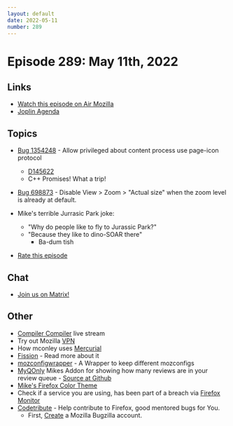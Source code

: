 ```yaml
---
layout: default
date: 2022-05-11
number: 289
---
```


# Episode 289: May 11th, 2022

## Links
* [Watch this episode on Air Mozilla](https://mzl.la/joy-of-coding-2022-05-11)
* [Joplin Agenda](https://mikeconley.ca/joc/agendas/Episode-0289.html)

## Topics
* [Bug 1354248](https://bugzilla.mozilla.org/show_bug.cgi?id=1354248) - Allow privileged about content process use page-icon protocol
  - [D145622](https://phabricator.services.mozilla.com/D145622)
  - C++ Promises! What a trip!
* [Bug 698873](https://bugzilla.mozilla.org/show_bug.cgi?id=698873) - Disable View > Zoom > "Actual size" when the zoom level is already at default.
* Mike's terrible Jurrasic Park joke:
  - "Why do people like to fly to Jurassic Park?"
  - "Because they like to dino-SOAR there"
    - Ba-dum tish

* [Rate this episode](https://forms.gle/gBk41mEqDfWkFGCR8)

## Chat
* [Join us on Matrix!](https://matrix.to/#/!enWuAmKDOEEPYejXRk:mozilla.org?via=mozilla.org&via=raim.ist)

## Other
* [Compiler Compiler](https://www.twitch.tv/codehag) live stream
* Try out Mozilla [VPN](https://vpn.mozilla.org/)
* How mconley uses [Mercurial](https://mikeconley.github.io/documents/How_mconley_uses_Mercurial_for_Mozilla_code)
* [Fission](https://firefox-source-docs.mozilla.org/dom/dom/Fission.html) - Read more about it
* [mozconfigwrapper](https://github.com/ahal/mozconfigwrapper) - A Wrapper to keep different mozconfigs
* [MyQOnly](https://addons.mozilla.org/en-US/firefox/addon/myqonly/) Mikes Addon for showing how many reviews are in your review queue - [Source at Github](https://github.com/mikeconley/myqonly)
* [Mike's Firefox Color Theme](https://addons.mozilla.org/en-US/firefox/addon/electricbluegaloo/)
* Check if a service you are using, has been part of a breach via [Firefox Monitor](https://monitor.firefox.com/breaches)
* [Codetribute](https://codetribute.mozilla.org/) - Help contribute to Firefox, good mentored bugs for You.
  - First, [Create](https://bugzilla.mozilla.org/createaccount.cgi) a Mozilla Bugzilla account.

